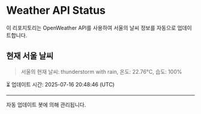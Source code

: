 
# Weather API Status

이 리포지토리는 OpenWeather API를 사용하여 서울의 날씨 정보를 자동으로 업데이트합니다.

## 현재 서울 날씨
> 서울의 현재 날씨: thunderstorm with rain, 온도: 22.76°C, 습도: 100%

⏳ 업데이트 시간: 2025-07-16 20:48:46 (UTC)

---
자동 업데이트 봇에 의해 관리됩니다.
